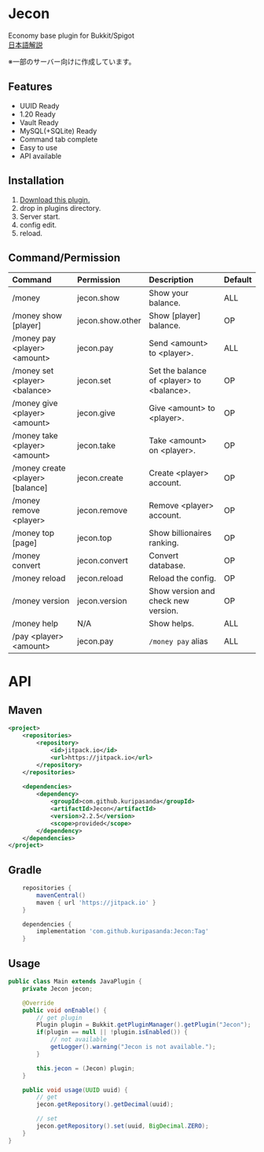 # Jecon
Economy base plugin for Bukkit/Spigot  
[日本語解説](https://e-craft.io/bukkit/plugin/jecon/)  
  
※一部のサーバー向けに作成しています。

## Features
* UUID Ready
* 1.20 Ready
* Vault Ready
* MySQL(+SQLite) Ready
* Command tab complete
* Easy to use
* API available

## Installation
1. [Download this plugin.](https://github.com/kuripasanda/Jecon/releases/latest "Get Jecon")
2. drop in plugins directory.
3. Server start.
4. config edit.
5. reload.

## Command/Permission
|Command|Permission|Description|Default|
|:------|:---------|:----------|:------|
|/money|jecon.show|Show your balance.|ALL|
|/money show [player]|jecon.show.other|Show [player] balance.|OP|
|/money pay &lt;player&gt; &lt;amount&gt;|jecon.pay|Send &lt;amount&gt; to &lt;player&gt;.|ALL|
|/money set &lt;player&gt; &lt;balance&gt;|jecon.set|Set the balance of &lt;player&gt; to &lt;balance&gt;.|OP|
|/money give &lt;player&gt; &lt;amount&gt;|jecon.give|Give &lt;amount&gt; to &lt;player&gt;.|OP|
|/money take &lt;player&gt; &lt;amount&gt;|jecon.take|Take &lt;amount&gt; on &lt;player&gt;.|OP|
|/money create &lt;player&gt; [balance]|jecon.create|Create &lt;player&gt; account.|OP|
|/money remove &lt;player&gt;|jecon.remove|Remove &lt;player&gt; account.|OP|
|/money top [page]|jecon.top|Show billionaires ranking.|OP|
|/money convert|jecon.convert|Convert database.|OP|
|/money reload|jecon.reload|Reload the config.|OP|
|/money version|jecon.version|Show version and check new version.|OP|
|/money help|N/A|Show helps.|ALL|
|/pay &lt;player&gt; &lt;amount&gt;|jecon.pay|`/money pay` alias|ALL|

# API
## Maven
```xml
<project>
	<repositories>
		<repository>
		    <id>jitpack.io</id>
		    <url>https://jitpack.io</url>
		</repository>
	</repositories>
    
    <dependencies>
        <dependency>
            <groupId>com.github.kuripasanda</groupId>
            <artifactId>Jecon</artifactId>
            <version>2.2.5</version>
            <scope>provided</scope>
        </dependency>
    </dependencies>
</project>
```
## Gradle
```gradle
    repositories {
        mavenCentral()
        maven { url 'https://jitpack.io' }
    }

    dependencies {
        implementation 'com.github.kuripasanda:Jecon:Tag'
    }
```

## Usage
```java
public class Main extends JavaPlugin {
    private Jecon jecon;

    @Override
    public void onEnable() {
        // get plugin
        Plugin plugin = Bukkit.getPluginManager().getPlugin("Jecon");
        if(plugin == null || !plugin.isEnabled()) {
            // not available
            getLogger().warning("Jecon is not available.");
        }

        this.jecon = (Jecon) plugin;
    }

    public void usage(UUID uuid) {
        // get
        jecon.getRepository().getDecimal(uuid);

        // set
        jecon.getRepository().set(uuid, BigDecimal.ZERO);
    }
}
```
